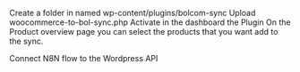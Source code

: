 Create a folder in named wp-content/plugins/bolcom-sync 
Upload woocommerce-to-bol-sync.php 
Activate in the dashboard the Plugin
On the Product overview page you can select the products that you want add to the sync.


Connect N8N flow to the Wordpress API
